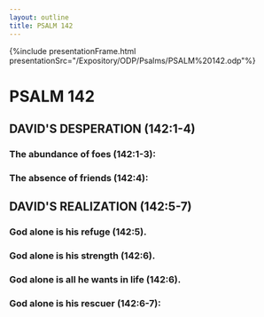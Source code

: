 ```yaml
---
layout: outline
title: PSALM 142
---
```

{%include presentationFrame.html presentationSrc="/Expository/ODP/Psalms/PSALM%20142.odp"%}

# PSALM 142 
## DAVID\'S DESPERATION (142:1-4) 
###  The abundance of foes (142:1-3): 
###  The absence of friends (142:4): 
## DAVID\'S REALIZATION (142:5-7) 
###  God alone is his refuge (142:5). 
###  God alone is his strength (142:6). 
###  God alone is all he wants in life (142:6). 
###  God alone is his rescuer (142:6-7): 
